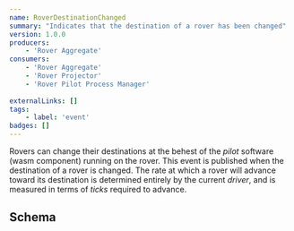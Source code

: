 ```yaml
---
name: RoverDestinationChanged
summary: "Indicates that the destination of a rover has been changed"
version: 1.0.0
producers:
    - 'Rover Aggregate'
consumers:
    - 'Rover Aggregate'
    - 'Rover Projector'
    - 'Rover Pilot Process Manager'
    
externalLinks: []
tags:
    - label: 'event'
badges: []
---
```

Rovers can change their destinations at the behest of the _pilot_ software (wasm component) running on the rover.  This event is published when the destination of a rover is changed. The rate at which a rover will advance toward its destination is determined entirely by the current _driver_, and is measured in terms of _ticks_ required to advance.

<Mermaid />

## Schema
<SchemaViewer />
